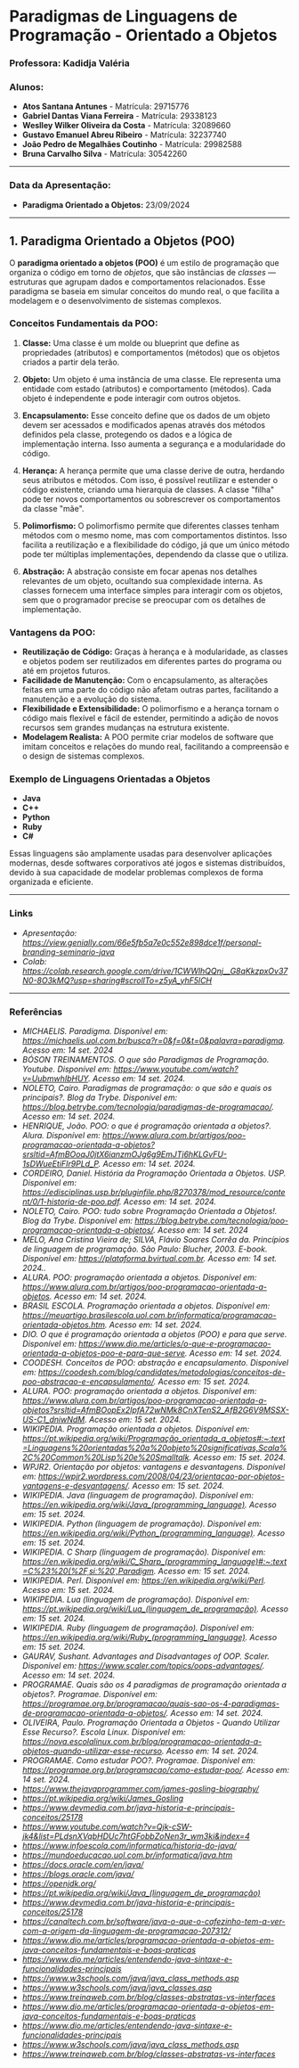 # **Paradigmas de Linguagens de Programação - Orientado a Objetos**

### **Professora:** Kadidja Valéria

### **Alunos:**
- **Atos Santana Antunes** - Matrícula: 29715776  
- **Gabriel Dantas Viana Ferreira** - Matrícula: 29338123  
- **Weslley Wilker Oliveira da Costa** - Matrícula: 32089660  
- **Gustavo Emanuel Abreu Ribeiro** - Matrícula: 32237740  
- **João Pedro de Megalhães Coutinho** - Matrícula: 29982588  
- **Bruna Carvalho Silva** - Matrícula: 30542260  

---

### **Data da Apresentação:**
- **Paradigma Orientado a Objetos:** 23/09/2024

---

## **1. Paradigma Orientado a Objetos (POO)**

O **paradigma orientado a objetos (POO)** é um estilo de programação que organiza o código em torno de *objetos*, que são instâncias de *classes* — estruturas que agrupam dados e comportamentos relacionados. Esse paradigma se baseia em simular conceitos do mundo real, o que facilita a modelagem e o desenvolvimento de sistemas complexos.

### **Conceitos Fundamentais da POO:**

1. **Classe:** Uma classe é um molde ou blueprint que define as propriedades (atributos) e comportamentos (métodos) que os objetos criados a partir dela terão. 
   
2. **Objeto:** Um objeto é uma instância de uma classe. Ele representa uma entidade com estado (atributos) e comportamento (métodos). Cada objeto é independente e pode interagir com outros objetos.

3. **Encapsulamento:** Esse conceito define que os dados de um objeto devem ser acessados e modificados apenas através dos métodos definidos pela classe, protegendo os dados e a lógica de implementação interna. Isso aumenta a segurança e a modularidade do código.

4. **Herança:** A herança permite que uma classe derive de outra, herdando seus atributos e métodos. Com isso, é possível reutilizar e estender o código existente, criando uma hierarquia de classes. A classe "filha" pode ter novos comportamentos ou sobrescrever os comportamentos da classe "mãe".

5. **Polimorfismo:** O polimorfismo permite que diferentes classes tenham métodos com o mesmo nome, mas com comportamentos distintos. Isso facilita a reutilização e a flexibilidade do código, já que um único método pode ter múltiplas implementações, dependendo da classe que o utiliza.

6. **Abstração:** A abstração consiste em focar apenas nos detalhes relevantes de um objeto, ocultando sua complexidade interna. As classes fornecem uma interface simples para interagir com os objetos, sem que o programador precise se preocupar com os detalhes de implementação.

### **Vantagens da POO:**
- **Reutilização de Código:** Graças à herança e à modularidade, as classes e objetos podem ser reutilizados em diferentes partes do programa ou até em projetos futuros.
- **Facilidade de Manutenção:** Com o encapsulamento, as alterações feitas em uma parte do código não afetam outras partes, facilitando a manutenção e a evolução do sistema.
- **Flexibilidade e Extensibilidade:** O polimorfismo e a herança tornam o código mais flexível e fácil de estender, permitindo a adição de novos recursos sem grandes mudanças na estrutura existente.
- **Modelagem Realista:** A POO permite criar modelos de software que imitam conceitos e relações do mundo real, facilitando a compreensão e o design de sistemas complexos.

### **Exemplo de Linguagens Orientadas a Objetos**  
- **Java**  
- **C++**  
- **Python**  
- **Ruby**  
- **C#**

Essas linguagens são amplamente usadas para desenvolver aplicações modernas, desde softwares corporativos até jogos e sistemas distribuídos, devido à sua capacidade de modelar problemas complexos de forma organizada e eficiente.

---

### **Links**
- *Apresentação: https://view.genially.com/66e5fb5a7e0c552e898dce1f/personal-branding-seminario-java*
- *Colab: https://colab.research.google.com/drive/1CWWlhQQnj__G8qKkzpxOv37N0-8O3kMQ?usp=sharing#scrollTo=z5yA_yhF5lCH*

---

### **Referências**
- *MICHAELIS. Paradigma. Disponível em: https://michaelis.uol.com.br/busca?r=0&f=0&t=0&palavra=paradigma. Acesso em: 14 set. 2024*
- *BÓSON TREINAMENTOS. O que são Paradigmas de Programação. Youtube. Disponível em: https://www.youtube.com/watch?v=UubmwhIbHUY. Acesso em: 14 set. 2024.*
- *NOLETO, Cairo. Paradigmas de programação: o que são e quais os principais?. Blog da Trybe. Disponível em: https://blog.betrybe.com/tecnologia/paradigmas-de-programacao/. Acesso em: 14 set. 2024.*
- *HENRIQUE, João. POO: o que é programação orientada a objetos?. Alura. Disponível em: https://www.alura.com.br/artigos/poo-programacao-orientada-a-objetos?srsltid=AfmBOoqJ0jtX6ianzmOJg6g9EmJTj6hKLGvFU-1sDWueEtiFIr9PLd_P. Acesso em: 14 set. 2024.*
- *CORDEIRO, Daniel. História da Programação Orientada a Objetos. USP. Disponível em: https://edisciplinas.usp.br/pluginfile.php/8270378/mod_resource/content/0/1-historia-de-poo.pdf. Acesso em: 14 set. 2024.*
- *NOLETO, Cairo. POO: tudo sobre Programação Orientada a Objetos!. Blog da Trybe. Disponível em: https://blog.betrybe.com/tecnologia/poo-programacao-orientada-a-objetos/. Acesso em: 14 set. 2024*
- *MELO, Ana Cristina Vieira de; SILVA, Flávio Soares Corrêa da. Princípios de linguagem de programação. São Paulo: Blucher, 2003. E-book. Disponível em: https://plataforma.bvirtual.com.br. Acesso em: 14 set. 2024..*
- *ALURA. POO: programação orientada a objetos. Disponível em: https://www.alura.com.br/artigos/poo-programacao-orientada-a-objetos. Acesso em: 14 set. 2024.*
- *BRASIL ESCOLA. Programação orientada a objetos. Disponível em: https://meuartigo.brasilescola.uol.com.br/informatica/programacao-orientada-objetos.htm. Acesso em: 14 set. 2024.*
- *DIO. O que é programação orientada a objetos (POO) e para que serve. Disponível em: https://www.dio.me/articles/o-que-e-programacao-orientada-a-objetos-poo-e-para-que-serve. Acesso em: 14 set. 2024.*
- *COODESH. Conceitos de POO: abstração e encapsulamento. Disponível em: https://coodesh.com/blog/candidates/metodologias/conceitos-de-poo-abstracao-e-encapsulamento/. Acesso em: 15 set. 2024.*
- *ALURA. POO: programação orientada a objetos. Disponível em: https://www.alura.com.br/artigos/poo-programacao-orientada-a-objetos?srsltid=AfmBOopEx2IpfA72wNMk8CnXTenS2_AfB2G6V9MSSX-US-C1_dniwNdM. Acesso em: 15 set. 2024.*
- *WIKIPEDIA. Programação orientada a objetos. Disponível em: https://pt.wikipedia.org/wiki/Programação_orientada_a_objetos#:~:text=Linguagens%20orientadas%20a%20objeto%20significativas,Scala%2C%20Common%20Lisp%20e%20Smalltalk. Acesso em: 15 set. 2024.*
- *WPJR2. Orientação por objetos: vantagens e desvantagens. Disponível em: https://wpjr2.wordpress.com/2008/04/23/orientacao-por-objetos-vantagens-e-desvantagens/. Acesso em: 15 set. 2024.*
- *WIKIPEDIA. Java (linguagem de programação). Disponível em: https://en.wikipedia.org/wiki/Java_(programming_language). Acesso em: 15 set. 2024.*
- *WIKIPEDIA. Python (linguagem de programação). Disponível em: https://en.wikipedia.org/wiki/Python_(programming_language). Acesso em: 15 set. 2024.*
- *WIKIPEDIA. C Sharp (linguagem de programação). Disponível em: https://en.wikipedia.org/wiki/C_Sharp_(programming_language)#:~:text=C%23%20(%2Fˌsiː%20ˈ,Paradigm. Acesso em: 15 set. 2024.*
- *WIKIPEDIA. Perl. Disponível em: https://en.wikipedia.org/wiki/Perl. Acesso em: 15 set. 2024.*
- *WIKIPEDIA. Lua (linguagem de programação). Disponível em: https://pt.wikipedia.org/wiki/Lua_(linguagem_de_programação). Acesso em: 15 set. 2024.*
- *WIKIPEDIA. Ruby (linguagem de programação). Disponível em: https://en.wikipedia.org/wiki/Ruby_(programming_language). Acesso em: 15 set. 2024.*
- *GAURAV, Sushant. Advantages and Disadvantages of OOP. Scaler. Disponível em: https://www.scaler.com/topics/oops-advantages/. Acesso em: 14 set. 2024.*
- *PROGRAMAE. Quais são os 4 paradigmas de programação orientada a objetos?. Programae. Disponível em: https://programae.org.br/programacao/quais-sao-os-4-paradigmas-de-programacao-orientada-a-objetos/. Acesso em: 14 set. 2024.*
- *OLIVEIRA, Paulo. Programação Orientada a Objetos - Quando Utilizar Esse Recurso?. Escola Linux. Disponível em: https://nova.escolalinux.com.br/blog/programacao-orientada-a-objetos-quando-utilizar-esse-recurso. Acesso em: 14 set. 2024.*
- *PROGRAMAE. Como estudar POO?. Programae. Disponível em: https://programae.org.br/programacao/como-estudar-poo/. Acesso em: 14 set. 2024.*
- *https://www.thejavaprogrammer.com/james-gosling-biography/*
- *https://pt.wikipedia.org/wiki/James_Gosling*
- *https://www.devmedia.com.br/java-historia-e-principais-conceitos/25178*
- *https://www.youtube.com/watch?v=Qjk-cSW-jk4&list=PLdsnXVqbHDUc7htGFobbZoNen3r_wm3ki&index=4*
- *https://www.infoescola.com/informatica/historia-do-java/*
- *https://mundoeducacao.uol.com.br/informatica/java.htm*
- *https://docs.oracle.com/en/java/*
- *https://blogs.oracle.com/java/*
- *https://openjdk.org/*
- *https://pt.wikipedia.org/wiki/Java_(linguagem_de_programação)*
- *https://www.devmedia.com.br/java-historia-e-principais-conceitos/25178*
- *https://canaltech.com.br/software/java-o-que-o-cafezinho-tem-a-ver-com-a-origem-da-linguagem-de-programacao-207312/*
- *https://www.dio.me/articles/programacao-orientada-a-objetos-em-java-conceitos-fundamentais-e-boas-praticas*
- *https://www.dio.me/articles/entendendo-java-sintaxe-e-funcionalidades-principais*
- *https://www.w3schools.com/java/java_class_methods.asp*
- *https://www.w3schools.com/java/java_classes.asp*
- *https://www.treinaweb.com.br/blog/classes-abstratas-vs-interfaces*
- *https://www.dio.me/articles/programacao-orientada-a-objetos-em-java-conceitos-fundamentais-e-boas-praticas*
- *https://www.dio.me/articles/entendendo-java-sintaxe-e-funcionalidades-principais*
- *https://www.w3schools.com/java/java_class_methods.asp*
- *https://www.treinaweb.com.br/blog/classes-abstratas-vs-interfaces*
